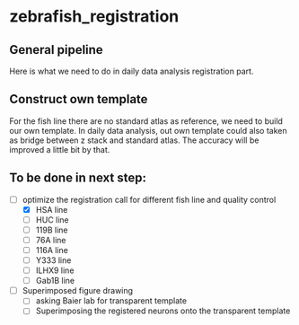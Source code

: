 # zebrafish_registration

## General pipeline
Here is what we need to do in daily data analysis registration part. 

## Construct own template
For the fish line there are no standard atlas as reference, we need to build our own template. In daily data analysis, out own template could also taken as bridge between z stack and standard atlas. The accuracy will be improved a little bit by that. 


## To be done in next step:
- [ ] optimize the registration call for different fish line and quality control
  - [x] HSA line
  - [ ] HUC line
  - [ ] 119B line
  - [ ] 76A line
  - [ ] 116A line
  - [ ] Y333 line
  - [ ] ILHX9 line
  - [ ] Gab1B line

- [ ] Superimposed figure drawing
  - [ ] asking Baier lab for transparent template
  - [ ] Superimposing the registered neurons onto the transparent template
